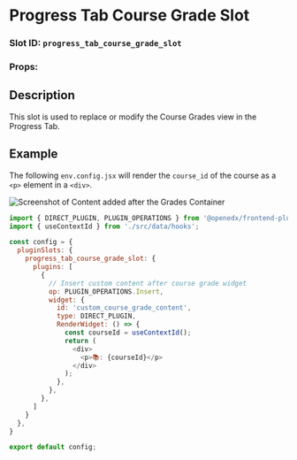 # Progress Tab Course Grade Slot

### Slot ID: `progress_tab_course_grade_slot`
### Props:

## Description

This slot is used to replace or modify the Course Grades view in the Progress Tab.

## Example

The following `env.config.jsx` will render the `course_id` of the course as a `<p>` element in a `<div>`.

![Screenshot of Content added after the Grades Container](./images/progress_tab_course_grade_slot.png)

```js
import { DIRECT_PLUGIN, PLUGIN_OPERATIONS } from '@openedx/frontend-plugin-framework';
import { useContextId } from './src/data/hooks';

const config = {
  pluginSlots: {
    progress_tab_course_grade_slot: {
      plugins: [
        {
          // Insert custom content after course grade widget
          op: PLUGIN_OPERATIONS.Insert,
          widget: {
            id: 'custom_course_grade_content',
            type: DIRECT_PLUGIN,
            RenderWidget: () => {
              const courseId = useContextId();
              return (
                <div>
                  <p>📚: {courseId}</p>
                </div>
              );
            },
          },
        },
      ]
    }
  },
}

export default config;
```
